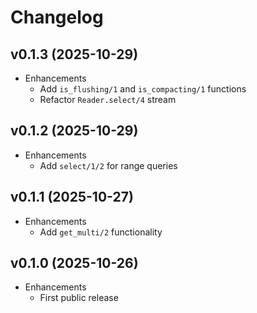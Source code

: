 # Changelog

## v0.1.3 (2025-10-29)
* Enhancements
    * Add `is_flushing/1` and `is_compacting/1` functions
    * Refactor `Reader.select/4` stream

## v0.1.2 (2025-10-29)
* Enhancements
    * Add `select/1/2` for range queries

## v0.1.1 (2025-10-27)
* Enhancements
    * Add `get_multi/2` functionality

## v0.1.0 (2025-10-26)
* Enhancements
    * First public release
